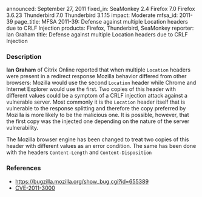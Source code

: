 announced: September 27, 2011
fixed_in: SeaMonkey 2.4
          Firefox 7.0
          Firefox 3.6.23
          Thunderbird 7.0
          Thunderbird 3.1.15
impact: Moderate
mfsa_id: 2011-39
page_title: MFSA 2011-39: Defense against multiple Location headers due to CRLF Injection
products: Firefox, Thunderbird, SeaMonkey
reporter: Ian Graham
title: Defense against multiple Location headers due to CRLF Injection

<h3>Description</h3>

<p><strong>Ian Graham</strong> of Citrix Online reported that when multiple
<code>Location</code> headers were present in a redirect response 
Mozilla behavior differed from other browsers: Mozilla would use the second
<code>Location</code> header while Chrome and Internet Explorer would use
the first. Two copies of this header with different values could be a symptom
of a CRLF injection attack against a vulnerable server. Most commonly it is
the <code>Location</code> header itself that is vulnerable to the response
splitting and therefore the copy preferred by Mozilla is more likely to be
the malicious one. It is possible, however, that the first copy was the
injected one depending on the nature of the server vulnerability.
</p>

<p>The Mozilla browser engine has been changed to treat two copies of this
header with different values as an error condition. The same has been done
with the headers <code>Content-Length</code> and <code>Content-Disposition</code>
</p>

<h3>References</h3>

<ul>
  <li><a href="https://bugzilla.mozilla.org/show_bug.cgi?id=655389">https://bugzilla.mozilla.org/show_bug.cgi?id=655389</a></li>
  <li><a class="ex-ref" href="http://cve.mitre.org/cgi-bin/cvename.cgi?name=CVE-2011-3000">CVE-2011-3000</a></li>
</ul>



